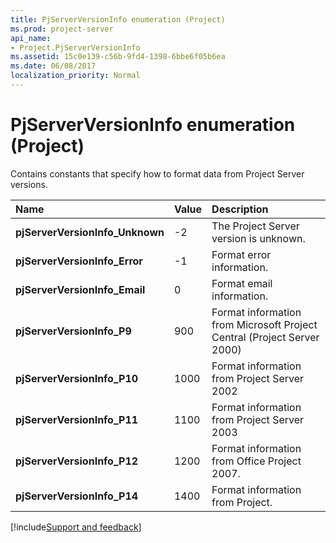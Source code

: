 ```yaml
---
title: PjServerVersionInfo enumeration (Project)
ms.prod: project-server
api_name:
- Project.PjServerVersionInfo
ms.assetid: 15c0e139-c56b-9fd4-1398-6bbe6f05b6ea
ms.date: 06/08/2017
localization_priority: Normal
---
```



# PjServerVersionInfo enumeration (Project)

Contains constants that specify how to format data from Project Server versions.



|Name|Value|Description|
|:-----|:-----|:-----|
|**pjServerVersionInfo_Unknown**|-2|The Project Server version is unknown.|
|**pjServerVersionInfo_Error**|-1|Format error information.|
|**pjServerVersionInfo_Email**|0|Format email information.|
|**pjServerVersionInfo_P9**|900|Format information from Microsoft Project Central (Project Server 2000)|
|**pjServerVersionInfo_P10**|1000|Format information from Project Server 2002|
|**pjServerVersionInfo_P11**|1100|Format information from Project Server 2003|
|**pjServerVersionInfo_P12**|1200|Format information from Office Project 2007.|
|**pjServerVersionInfo_P14**|1400|Format information from Project.|

[!include[Support and feedback](~/includes/feedback-boilerplate.md)]